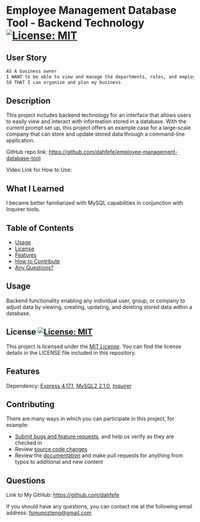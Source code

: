 # Employee Management Database Tool - Backend Technology  [![License: MIT](https://img.shields.io/badge/License-MIT-yellow.svg)](https://opensource.org/licenses/MIT)

## User Story

```md
AS A business owner
I WANT to be able to view and manage the departments, roles, and employees in my company
SO THAT I can organize and plan my business
```

## Description

This project includes backend technology for an interface that allows users to easily view and interact with information stored in a database. With the current prompt set up, this project offers an example case for a large-scale company that can store and update stored data through a command-line application. 

GitHub repo link: https://github.com/dahfefe/employee-management-database-tool

Video Link for How to Use: 

## What I Learned
  
I became better familiarized with MySQL capabilities in conjunction with Inquirer tools. 

## Table of Contents

- [Usage](#usage)
- [License](#license)
- [Features](#features)
- [How to Contribute](#contributing)
- [Any Questions?](#questions)

## Usage

Backend functionality enabling any individual user, group, or company to adjust data by viewing, creating, updating, and deleting stored data within a database. 

## License [![License: MIT](https://img.shields.io/badge/License-MIT-yellow.svg)](https://opensource.org/licenses/MIT)

This project is licensed under the [MIT License](https://opensource.org/license/mit). You can find the license details in the LICENSE file included in this repository.

## Features
  
Dependency: [Express 4.17.1](https://www.npmjs.com/package/express), [MySQL2 2.1.0](https://www.npmjs.com/package/mysql2), [Inquirer](https://www.npmjs.com/package/inquirer)

## Contributing

There are many ways in which you can participate in this project, for example:

* [Submit bugs and feature requests](https://github.com/dahfefe/employee-management-database-tool/issues), and help us verify as they are checked in
* Review [source code changes](https://github.com/dahfefe/employee-management-database-tool/pulls)
* Review the [documentation](https://github.com/microsoft/vscode-docs) and make pull requests for anything from typos to additional and new content

## Questions
  
Link to My GitHub: https://github.com/dahfefe

If you should have any questions, you can contact me at the following email address: fsmunozteng@gmail.com
